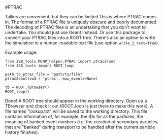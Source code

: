 #PTRAC

Tallies are convenient, but they can be limited.This is where PTRAC comes in. The format of a PTRAC file is uniquely obscure and poorly documented. 
The decoding of PTRAC files is an undertaking that you don't want to undertake. You should just use Geant instead. 
Or use this package to convert your PTRAC files into a ROOT tree. There's also an option to write the simulation
to a human-readable text file (use option `write_2_text=True`).

Example usage:
```
from JSB_tools.MCNP_helper.PTRAC import ptrac2root
from JSB_tools import ROOT_loop

path_to_ptrac_file = "path/to/file" 
ptrac2root(cwd / 'ptrac', max_events=None)

tb = ROOT.TBrowser()
ROOT_loop()
```

Done! A ROOT tree should appear in the working directory. Open up a TBrowser and check it out 
(ROOT_loop is just there to make this work).
A file names "lookup.txt" will be saved to the working directory. 
This file contains information of, for example, the IDs for all the particles, the meaning of 
banked event numbers (i.e. the creation of secondary particles, that are "banked" during transport to be handled after 
the current particle history finishes).
